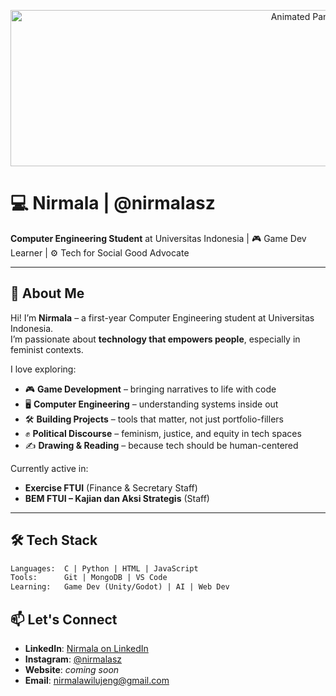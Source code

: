 <p align="center">
  <img src="https://media.giphy.com/media/mMBP1kvpWsk4tro3Vo/giphy.gif?cid=ecf05e47jabxyfypgy7q35z33qjnhf7n5rxw7csoerad2qsd&ep=v1_gifs_search&rid=giphy.gif&ct=g"  
       width="960" height="250" alt="Animated Pan Banner" />
</p>

# 💻 Nirmala | @nirmalasz

**Computer Engineering Student** at Universitas Indonesia | 🎮 Game Dev Learner | ⚙️ Tech for Social Good Advocate  

---

## 🌱 About Me

Hi! I’m **Nirmala** – a first-year Computer Engineering student at Universitas Indonesia.  
I’m passionate about **technology that empowers people**, especially in feminist contexts.

I love exploring:
- 🎮 **Game Development** – bringing narratives to life with code  
- 🖥️ **Computer Engineering** – understanding systems inside out  
- 🛠️ **Building Projects** – tools that matter, not just portfolio-fillers  
- ✊ **Political Discourse** – feminism, justice, and equity in tech spaces  
- ✍️ **Drawing & Reading** – because tech should be human-centered  

Currently active in:
- **Exercise FTUI** (Finance & Secretary Staff)  
- **BEM FTUI – Kajian dan Aksi Strategis** (Staff)

---

## 🛠️ Tech Stack

```txt
Languages:  C | Python | HTML | JavaScript
Tools:      Git | MongoDB | VS Code
Learning:   Game Dev (Unity/Godot) | AI | Web Dev
```

## 📫 Let's Connect
- **LinkedIn**: [Nirmala on LinkedIn](https://www.linkedin.com/in/nirmala-sari-zahiroh-89a5b5322/)  
- **Instagram**: [@nirmalasz](https://www.instagram.com/nirmalasz/)  
- **Website**: _coming soon_  
- **Email**: nirmalawilujeng@gmail.com

